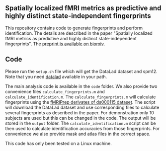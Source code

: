 ## Spatially localized fMRI metrics as predictive and highly distinct state-independent fingerprints

This repository contains code to generate fingerprints and perform identification.
The details are described in the paper "Spatially localized fMRI metrics as predictive and highly distinct state-independent fingerprints".
The [preprint is available on biorxiv](https://www.biorxiv.org/content/10.1101/2021.08.03.454862v3).

## Code

Please run the `setup.sh` file which will get the DataLad dataset and spm12.
Note that you need [datalad](https://www.datalad.org/) available in your path.

The main analysis code is available in the `code` folder.
We also provide two convenience files `calculate_fingerprints.m` and `calculate_identification.m`.
The `calculate_fingerprints.m` will calculate fingerprints using the [fMRIPrep derivates of ds000115 dataset](https://github.com/OpenNeuroDerivatives/ds000115-fmriprep).
The script will download the DataLad dataset and use corresponding files to calculate several fingerprints as described
in the paper.
For demonstration only 10 subjects are used but this can be changed in the code.
The output will be stored in the `output` folder.
The `calculate_identification.m` script can be then used to calculate identification accuracies from those fingerprints.
For convenience we also provide mask and atlas files in the correct space.

This code has only been tested on a Linux machine.
